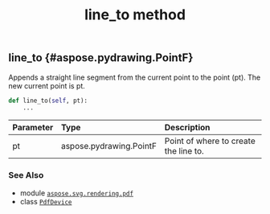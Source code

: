﻿---
title: line_to method
second_title: Aspose.SVG for Python via .NET API References
description: 
type: docs
weight: 160
url: /python-net/aspose.svg.rendering.pdf/pdfdevice/line_to/
is_root: false
---

## line_to {#aspose.pydrawing.PointF}

Appends a straight line segment from the current point to the point (pt). The new current point is pt.



```python
def line_to(self, pt):
    ...
```


| Parameter | Type | Description |
| :- | :- | :- |
| pt | aspose.pydrawing.PointF | Point of where to create the line to. |



### See Also
* module [`aspose.svg.rendering.pdf`](../../)
* class [`PdfDevice`](/svg/python-net/aspose.svg.rendering.pdf/pdfdevice)
